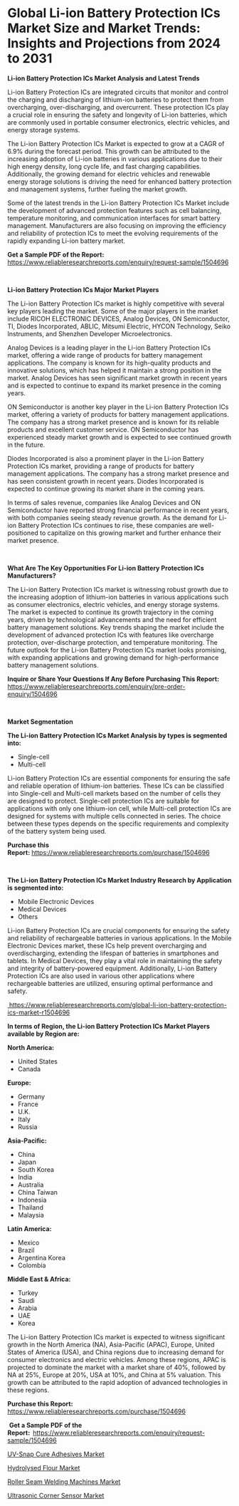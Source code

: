 <p><h1>Global Li-ion Battery Protection ICs Market Size and Market Trends: Insights and Projections from 2024 to 2031</h1></p><p><strong>Li-ion Battery Protection ICs Market Analysis and Latest Trends</strong></p>
<p><p>Li-ion Battery Protection ICs are integrated circuits that monitor and control the charging and discharging of lithium-ion batteries to protect them from overcharging, over-discharging, and overcurrent. These protection ICs play a crucial role in ensuring the safety and longevity of Li-ion batteries, which are commonly used in portable consumer electronics, electric vehicles, and energy storage systems.</p><p>The Li-ion Battery Protection ICs Market is expected to grow at a CAGR of 6.9% during the forecast period. This growth can be attributed to the increasing adoption of Li-ion batteries in various applications due to their high energy density, long cycle life, and fast charging capabilities. Additionally, the growing demand for electric vehicles and renewable energy storage solutions is driving the need for enhanced battery protection and management systems, further fueling the market growth.</p><p>Some of the latest trends in the Li-ion Battery Protection ICs Market include the development of advanced protection features such as cell balancing, temperature monitoring, and communication interfaces for smart battery management. Manufacturers are also focusing on improving the efficiency and reliability of protection ICs to meet the evolving requirements of the rapidly expanding Li-ion battery market.</p></p>
<p><strong>Get a Sample PDF of the Report:&nbsp;</strong> <a href="https://www.reliableresearchreports.com/enquiry/request-sample/1504696">https://www.reliableresearchreports.com/enquiry/request-sample/1504696</a></p>
<p>&nbsp;</p>
<p><strong>Li-ion Battery Protection ICs Major Market Players</strong></p>
<p><p>The Li-ion Battery Protection ICs market is highly competitive with several key players leading the market. Some of the major players in the market include RICOH ELECTRONIC DEVICES, Analog Devices, ON Semiconductor, TI, Diodes Incorporated, ABLIC, Mitsumi Electric, HYCON Technology, Seiko Instruments, and Shenzhen Developer Microelectronics.</p><p>Analog Devices is a leading player in the Li-ion Battery Protection ICs market, offering a wide range of products for battery management applications. The company is known for its high-quality products and innovative solutions, which has helped it maintain a strong position in the market. Analog Devices has seen significant market growth in recent years and is expected to continue to expand its market presence in the coming years.</p><p>ON Semiconductor is another key player in the Li-ion Battery Protection ICs market, offering a variety of products for battery management applications. The company has a strong market presence and is known for its reliable products and excellent customer service. ON Semiconductor has experienced steady market growth and is expected to see continued growth in the future.</p><p>Diodes Incorporated is also a prominent player in the Li-ion Battery Protection ICs market, providing a range of products for battery management applications. The company has a strong market presence and has seen consistent growth in recent years. Diodes Incorporated is expected to continue growing its market share in the coming years.</p><p>In terms of sales revenue, companies like Analog Devices and ON Semiconductor have reported strong financial performance in recent years, with both companies seeing steady revenue growth. As the demand for Li-ion Battery Protection ICs continues to rise, these companies are well-positioned to capitalize on this growing market and further enhance their market presence.</p></p>
<p>&nbsp;</p>
<p><strong>What Are The Key Opportunities For Li-ion Battery Protection ICs Manufacturers?</strong></p>
<p><p>The Li-ion Battery Protection ICs market is witnessing robust growth due to the increasing adoption of lithium-ion batteries in various applications such as consumer electronics, electric vehicles, and energy storage systems. The market is expected to continue its growth trajectory in the coming years, driven by technological advancements and the need for efficient battery management solutions. Key trends shaping the market include the development of advanced protection ICs with features like overcharge protection, over-discharge protection, and temperature monitoring. The future outlook for the Li-ion Battery Protection ICs market looks promising, with expanding applications and growing demand for high-performance battery management solutions.</p></p>
<p><strong>Inquire or Share Your Questions If Any Before Purchasing This Report:</strong> <a href="https://www.reliableresearchreports.com/enquiry/pre-order-enquiry/1504696">https://www.reliableresearchreports.com/enquiry/pre-order-enquiry/1504696</a></p>
<p>&nbsp;</p>
<p><strong>Market Segmentation</strong></p>
<p><strong>The Li-ion Battery Protection ICs Market Analysis by types is segmented into:</strong></p>
<p><ul><li>Single-cell</li><li>Multi-cell</li></ul></p>
<p><p>Li-ion Battery Protection ICs are essential components for ensuring the safe and reliable operation of lithium-ion batteries. These ICs can be classified into Single-cell and Multi-cell markets based on the number of cells they are designed to protect. Single-cell protection ICs are suitable for applications with only one lithium-ion cell, while Multi-cell protection ICs are designed for systems with multiple cells connected in series. The choice between these types depends on the specific requirements and complexity of the battery system being used.</p></p>
<p><strong>Purchase this Report:&nbsp;</strong><a href="https://www.reliableresearchreports.com/purchase/1504696">https://www.reliableresearchreports.com/purchase/1504696</a></p>
<p>&nbsp;</p>
<p><strong>The Li-ion Battery Protection ICs Market Industry Research by Application is segmented into:</strong></p>
<p><ul><li>Mobile Electronic Devices</li><li>Medical Devices</li><li>Others</li></ul></p>
<p><p>Li-ion Battery Protection ICs are crucial components for ensuring the safety and reliability of rechargeable batteries in various applications. In the Mobile Electronic Devices market, these ICs help prevent overcharging and overdischarging, extending the lifespan of batteries in smartphones and tablets. In Medical Devices, they play a vital role in maintaining the safety and integrity of battery-powered equipment. Additionally, Li-ion Battery Protection ICs are also used in various other applications where rechargeable batteries are utilized, ensuring optimal performance and safety.</p></p>
<p><a href="https://www.reliableresearchreports.com/global-li-ion-battery-protection-ics-market-r1504696">&nbsp;https://www.reliableresearchreports.com/global-li-ion-battery-protection-ics-market-r1504696</a></p>
<p><strong>In terms of Region, the Li-ion Battery Protection ICs Market Players available by Region are:</strong></p>
<p>
    <p> <strong> North America: </strong>
        <ul>
            <li>United States</li>
            <li>Canada</li>
        </ul>
        </p> 
    <p> <strong> Europe: </strong>
        <ul>
            <li>Germany</li>
            <li>France</li>
            <li>U.K.</li>
            <li>Italy</li>
            <li>Russia</li>
        </ul>
        </p> 
    <p> <strong> Asia-Pacific: </strong>
        <ul>
            <li>China</li>
            <li>Japan</li>
            <li>South Korea</li>
            <li>India</li>
            <li>Australia</li>
            <li>China Taiwan</li>
            <li>Indonesia</li>
            <li>Thailand</li>
            <li>Malaysia</li>
        </ul>
        </p> 
    <p> <strong> Latin America: </strong>
        <ul>
            <li>Mexico</li>
            <li>Brazil</li>
            <li>Argentina Korea</li>
            <li>Colombia</li>
        </ul>
        </p> 
    <p> <strong> Middle East & Africa: </strong>
        <ul>
            <li>Turkey</li>
            <li>Saudi</li>
            <li>Arabia</li>
            <li>UAE</li>
            <li>Korea</li>
        </ul>
    </p>
    </p>
<p><p>The Li-ion Battery Protection ICs market is expected to witness significant growth in the North America (NA), Asia-Pacific (APAC), Europe, United States of America (USA), and China regions due to increasing demand for consumer electronics and electric vehicles. Among these regions, APAC is projected to dominate the market with a market share of 40%, followed by NA at 25%, Europe at 20%, USA at 10%, and China at 5% valuation. This growth can be attributed to the rapid adoption of advanced technologies in these regions.</p></p>
<p><strong>Purchase this Report: </strong><a href="https://www.reliableresearchreports.com/purchase/1504696">https://www.reliableresearchreports.com/purchase/1504696</a></p>
<p>&nbsp;<strong>Get a Sample PDF of the Report:&nbsp;&nbsp;</strong><a href="https://www.reliableresearchreports.com/enquiry/request-sample/1504696">https://www.reliableresearchreports.com/enquiry/request-sample/1504696</a></p>
<p><strong></strong></p>
<p><p><a href="https://medium.com/@shawnsmithv6981/uv-snap-cure-adhesives-market-industry-trends-and-forecast-for-period-from-2024-to-2031-11bb33c38959">UV-Snap Cure Adhesives Market</a></p><p><a href="https://github.com/goldilocks06/Market-Research-Report-List-1/blob/main/hydrolysed-flour-market.md">Hydrolysed Flour Market</a></p><p><a href="https://medium.com/@stephaniewynterk14/global-roller-seam-welding-machines-market-by-product-type-by-application-by-region-and-companies-4bce96cd35d1">Roller Seam Welding Machines Market</a></p><p><a href="https://github.com/thomasBaker655/Market-Research-Report-List-1/blob/main/ultrasonic-corner-sensor-market.md">Ultrasonic Corner Sensor Market</a></p></p>